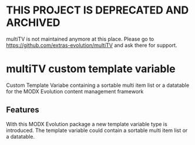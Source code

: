# THIS PROJECT IS DEPRECATED AND ARCHIVED

multiTV is not maintained anymore at this place. Please go to https://github.com/extras-evolution/multiTV and ask there for support.

# multiTV custom template variable

Custom Template Variabe containing a sortable multi item list or a datatable for the MODX Evolution content management framework

## Features

With this MODX Evolution package a new template variable type is introduced. The template variable could contain a sortable multi item list or a datatable.
